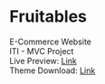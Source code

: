 # Fruitables
E-Commerce Website  
ITI - MVC Project  
Live Preview: <a href="https://htmlcodex.com/demo/?item=2824">Link</a>  
Theme Download:  <a href="https://htmlcodex.com/vegetable-website-template">Link</a>

